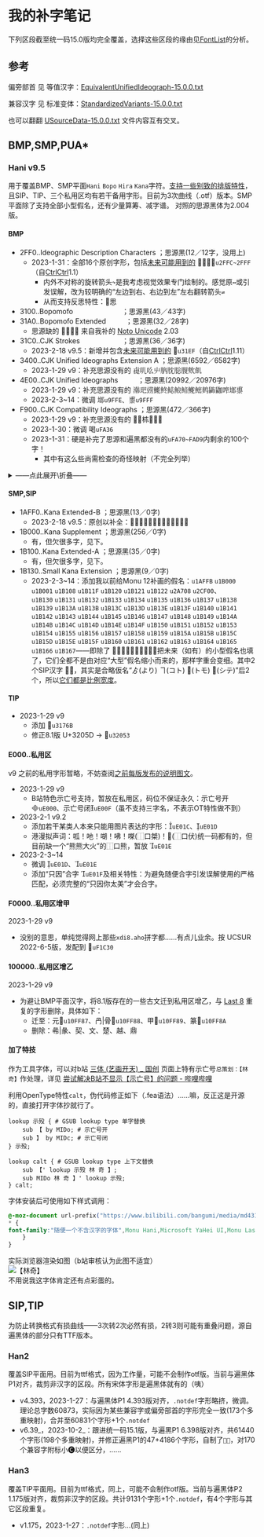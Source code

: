 # 我的补字笔记
下列区段截至统一码15.0版均完全覆盖，选择这些区段的缘由见[FontList](/FontList)的分析。

## 参考
偏旁部首 见 等值汉字：[EquivalentUnifiedIdeograph-15.0.0.txt](https://www.unicode.org/Public/15.0.0/ucd/EquivalentUnifiedIdeograph.txt)

兼容汉字 见 标准变体：[StandardizedVariants-15.0.0.txt](https://www.unicode.org/Public/15.0.0/ucd/StandardizedVariants.txt)

也可以翻翻 [USourceData-15.0.0.txt](https://www.unicode.org/Public/15.0.0/ucd/USourceData.txt) 文件内容互有交叉。

## BMP,SMP,PUA*
### Hani v9.5
用于覆盖BMP、SMP平面`Hani` `Bopo` `Hira` `Kana`字符。[支持一些别致的排版特性](https://github.com/MY1L/Unicode/releases/tag/Hani9)，且SIP、TIP、三个私用区均有若干备用字形。目前为3次曲线（.otf）版本。SMP平面除了支持全部小型假名，还有少量算筹、减字谱。
对照的思源黑体为2.004版。

#### BMP
- 2FF0..Ideographic Description Characters	；思源黑(12／12字，没用上)
  - 2023-1-31：全部16个原创字形，包括[未来可能用到的][idc5] ⿼⿽⿾⿿`u2FFC~2FFF`（自[CtrlCtrl]1.1）
    - 内外不对称的旋转箭头`↷`是我考虑视觉效果专门绘制的。感觉原`↔`或引发误解，改为较明确的“左边到右、右边到左”左右翻转箭头`⇌`
    - 从而支持反思特性：⿿思
- 3100..Bopomofo　　	　　	　	　	；思源黑(43／43字)
- 31A0..Bopomofo Extended	　	　	；思源黑(32／28字)
  - 思源缺的 ㆼㆽㆾㆿ 来自我补的 [Noto Unicode](/NotoUnicode) 2.03
- 31C0..CJK Strokes　	　　	　	　	；思源黑(36／36字)
  - 2023-2-18 v9.5：新增并包含[未来可能用到的][idc5] ㇯`u31EF`（自[CtrlCtrl]1.11）
- 3400..CJK Unified Ideographs Extension A	；思源黑(6592／6582字)
  - 2023-1-29 v9：补充思源没有的 䶶䶷䶸䶹䶺䶻䶼䶽䶾䶿
- 4E00..CJK Unified Ideographs	　	　	；思源黑(20992／20976字)
  - 2023-1-29 v9：补充思源没有的 鿰鿱鿲鿳鿴鿵鿶鿷鿸鿹鿺鿻鿼鿽鿾鿿
  - 2023-2-3~14：微调 鿾`u9FFE`、鿿`u9FFF`
- F900..CJK Compatibility Ideographs		；思源黑(472／366字)
  - 2023-1-29 v9：补充思源没有的 𢡊𢡄𣏕𥉉𥳐𧻓
  - 2023-1-30：微调 喝`uFA36`
  - 2023-1-31：硬是补完了思源和遍黑都没有的`uFA70~FAD9`内剩余的100个字！
    - 其中有这么些尚需检查的奇怪映射（不完全列举）
<details><summary>——点此展开\折叠——</summary>

- 喝喝喝
- 塚塚塚
- 憎憎憎
- 懲懲懲
- 晴(狀)晴晴
- 朗朗朗
- 樂樂樂樂
- 殺殺殺
- 流流流
- 漢漢漢
- 煮煮煮
- 猪猪猪
- 率率率
- 益益益
- 節節節
- 練練練練
- 者者者
- 視視視
- 說說說
- 諸諸諸
- 諾諾諾
- 謁謁謁
- 謹謹謹
- 贈贈贈
- 路(虜)路
- 難難難
- 靖靖靖
- 響響響
- 頻頻頻
- 鷺(濫)鷺
- 龜龜龜
- 䀹䀹䀹

</details>

#### SMP,SIP
- 1AFF0..Kana Extended-B	；思源黑(13／0字)
  - 2023-2-18 v9.5：原创以补全：𚿰𚿱𚿲𚿳𚿵𚿶𚿷𚿸𚿹𚿺𚿻𚿽𚿾
- 1B000..Kana Supplement	；思源黑(256／0字)
  - 有，但欠很多字，见下。
- 1B100..Kana Extended-A	；思源黑(35／0字)
  - 有，但欠很多字，见下。
- 1B130..Small Kana Extension	；思源黑(9／0字)
  - 2023-2-3~14：添加我以前给Monu 12补画的假名：`u1AFFB` `u1B000` `u1B001` `u1B108` `u1B11F` `u1B120` `u1B121` `u1B122` `u2A708` `u2CF00`、\
`u1B130` `u1B131` `u1B132` `u1B133` `u1B134` `u1B135` `u1B136` `u1B137` `u1B138` `u1B139` `u1B13A` `u1B13B` `u1B13C` `u1B13D` `u1B13E` `u1B13F` `u1B140` `u1B141` `u1B142` `u1B143` `u1B144` `u1B145` `u1B146` `u1B147` `u1B148` `u1B149` `u1B14A` `u1B14B` `u1B14C` `u1B14D` `u1B14E` `u1B14F` `u1B150` `u1B151` `u1B152` `u1B153` `u1B154` `u1B155` `u1B156` `u1B157` `u1B158` `u1B159` `u1B15A` `u1B15B` `u1B15C` `u1B15D` `u1B15E` `u1B15F` `u1B160` `u1B161` `u1B162` `u1B163` `u1B164` `u1B165` `u1B166` `u1B167`——即除了 𛄲𛅐𛅑𛅒𛅕𛅤𛅥𛅦𛅧，把未来（如有）的小型假名也填了，它们全都不是由对应“大型”假名缩小而来的，那样字重会变细。其中2个SIP汉字 𪜈𬼀，其实是合略仮名“ゟ(より) ヿ(コト) 𪜈(トモ) 𬼀(シテ)”后2个，所以[它们都是比例宽度](https://www.bilibili.com/read/cv5457108)。

[idc5]: https://www.unicode.org/L2/L2022/22191-five-new-idc-chars.pdf
[CtrlCtrl]: https://github.com/MY1L/Ctrl/releases/tag/Ctr1
#### TIP
- 2023-1-29 v9
  - 添加 𱝫`u3176B`
  - 修正8.1版 U+3205D → 𲁓`u32053`
#### E000..私用区
v9 之前的私用字形暂略，不妨查阅[之前每版发布的说明图文](/Hani#更新)。
- 2023-1-29 v9
  - B站特色示亡号支持，暂放在私用区，码位不保证永久：示亡号开`uE000`、示亡号闭`uE00F`（虽不支持三字名，不表示OT特性做不到）
- 2023-2-1 v9.2
  - 添加若干某类人本来只能用图片表达的字形：`uE01C`、`uE01D`
  - 港漫拟声词：呱！吔！㗅！咈！𠹳(⿰口桀)！𰇛(⿰口伏)统一码都有的，但目前缺一个“熊熊大火”的⿰口熊，暂放 `uE01E`
- 2023-2-3~14
  - 微调 `uE01D`、`uE01E`
  - 添加“只因”合字 `uE01F`及相关特性：为避免随便合字引发误解使用的严格匹配，必须完整的“只因你太美”才会合字。
#### F0000..私用区增甲
2023-1-29 v9
- 没别的意思，单纯觉得网上那些`xdi8.aho`拼字都……有点儿业余。按 UCSUR 2022-6-5版，发配到 󱰰`uF1C30`
#### 100000..私用区增乙
2023-1-29 v9
- 为避让BMP平面汉字，将8.1版存在的一些古文迁到私用区增乙，与 [Last 8](https://github.com/MY1L/Unicode/releases/tag/Last8) 重复的字形删除，具体如下：
  - 迁至：元􏾇`u10FF87`、冎|骨􏾈`u10FF88`、甲􏾉`u10FF89`、篆􏾊`u10FF8A`
  - 删除：㣇|彖、契、文、楚、越、鼎

#### 加了特技
作为工具字体，可以对b站 [三体 (艺画开天) _ 国创](https://www.bilibili.com/bangumi/media/md4315402/) 页面上特有示亡号`总策划：【林奇】`作处理，详见 [尝试解决B站不显示【示亡号】的问题 - 哔哩哔哩](https://www.bilibili.com/read/cv21481556)

利用OpenType特性`calt`，伪代码修正如下（.fea语法）……嘛，反正这是开源的，直接打开字体抄就行了。
```
lookup 示殁 { # GSUB lookup type 单字替换
    sub 【 by MIDo; # 示亡号开
    sub 】 by MIDc; # 示亡号闭
} 示殁;

lookup calt { # GSUB lookup type 上下文替换
    sub 【' lookup 示殁 林 奇 】;
    sub MIDo 林 奇 】' lookup 示殁;
} calt;
```

字体安装后可使用如下样式调用：
```CSS
@-moz-document url-prefix("https://www.bilibili.com/bangumi/media/md4315402/") {
* {
font-family:"随便一个不含汉字的字体",Monu Hani,Microsoft YaHei UI,Monu Last,sans-serif!important
	}
}
```

实际浏览器渲染如图（b站审核认为此图不适宜）\
![【林奇】](https://user-images.githubusercontent.com/58043328/215335730-ad4dcf43-aa94-463d-9ff2-94597240ef3f.png)<br/>
不用说我这字体肯定还有点彩蛋的。

## SIP,TIP
为防止转换格式有损曲线——3次转2次必然有损，2转3则可能有重叠问题，源自遍黑体的部分只有TTF版本。

### Han2
覆盖SIP平面用。目前为ttf格式，因为工作量，可能不会制作otf版。当前与遍黑体P1对齐，裁剪非汉字的区段。所有宋体字形是遍黑体就有的（咦）

- v4.393，2023-1-27：与遍黑体P1 4.393版对齐，`.notdef`字形略挤，微调。理论总字数60873，实际因为某些兼容字或偏旁部首的字形完全一致(173个多重映射)，合并至60831个字形+1个`.notdef`
- v6.39\_，2023-10-2_：跟进统一码15.1版，与遍黑P1 6.398版对齐，共61440个字形(198个多重映射)，并修正遍黑P1的47+4186个字形，自制了`𮧵𮷌`，对170个兼容字附标小🅒以便区分，……

### Han3
覆盖TIP平面用。目前为ttf格式，同上，可能不会制作otf版。当前与遍黑体P2 1.175版对齐，裁剪非汉字的区段。共计9131个字形+1个`.notdef`，有4个字形与其它区段重复。

- v1.175，2023-1-27：`.notdef`字形…(同上)